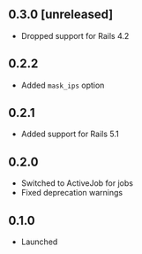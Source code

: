 ## 0.3.0 [unreleased]

- Dropped support for Rails 4.2

## 0.2.2

- Added `mask_ips` option

## 0.2.1

- Added support for Rails 5.1

## 0.2.0

- Switched to ActiveJob for jobs
- Fixed deprecation warnings

## 0.1.0

- Launched
